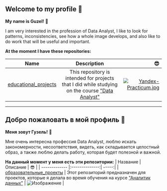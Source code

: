 ## Welcome to my profile 🤗

**My name is Guzel!** 👋

I am very interested in the profession of Data Analyst, I like to look for patterns, inconsistencies,
see how a whole image develops, and also like to do work that will be useful and important.

**Аt the moment I have these repositories:**

| Name        | Description           | 😎 |
| ------------- |:-------------:| -----:|
| [educational_projects](https://github.com/guzel-miftakhova/educational_projects) | This repository is intended for projects that I did while studying on the course ["Data Analyst"](https://practicum.yandex.ru/data-analyst/) | [![Yandex-Practicum.jpg](https://i.postimg.cc/J7JqPHzH/Yandex-Practicum.jpg)](https://postimg.cc/mhLCrDMT) |
____
## Добро пожаловать в мой профиль 🤗

**Меня зовут Гузель!** 👋

Мне очень интересна профессия Data Analyst, люблю искать закономерности, несоответствия,
видеть, как складывается целостный образ, а также люблю делать работу, которая будет полезной и важной.

**На данный момент у меня есть эти репозитории:**
| Название | Описание | 😎 |
| ------------- |:--------------:| -----:|
| [образовательные_проекты](https://github.com/guzel-miftakhova/educational_projects) | Этот репозиторий предназначен для проектов, которые я делала во время обучения на курсе ["Аналитик данных"](https://practicum.yandex.ru/data-analyst/) | ![Изображение](https://media-i.on1.click/0x0/commons/thumb/2/20/Width_1600.png/200px-Width_1600.png) |
